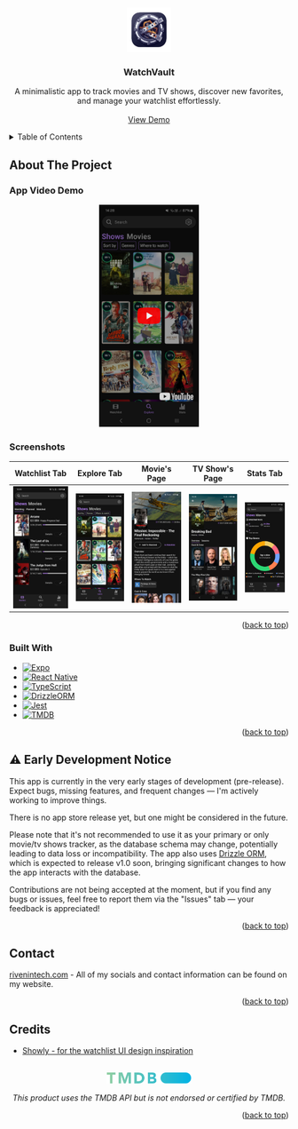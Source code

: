 <a id="readme-top"></a>

<!-- PROJECT LOGO -->
<br />
<div align="center">
  <a href="https://github.com/rivenintech/WatchVault">
    <img src="./src/assets/images/icon.png" alt="Logo" width="80" height="80">
  </a>

<h3 align="center">WatchVault</h3>

  <p align="center">
    A minimalistic app to track movies and TV shows, discover new favorites, and manage your watchlist effortlessly.
    <br />
    <br />
    <a href="#app-video-demo">View Demo</a>
    <!-- &middot;
    <a href="https://github.com/rivenintech/WatchVault/issues/new?labels=bug&template=bug-report---.md">Report Bug</a>
    &middot;
    <a href="https://github.com/rivenintech/WatchVault/issues/new?labels=enhancement&template=feature-request---.md">Request Feature</a> -->
  </p>
</div>

<!-- TABLE OF CONTENTS -->
<details>
  <summary>Table of Contents</summary>
  <ol>
    <li>
      <a href="#about-the-app">About The App</a>
      <ul>
        <li><a href="#app-video-demo">App Video Demo</a></li>
        <li><a href="#screenshots">Screenshots</a></li>
        <li><a href="#built-with">Built With</a></li>
      </ul>
    </li>
    <li><a href="#️-early-development-notice">⚠️ Early Development Notice</a></li>
    <!-- <li>
      <a href="#building-from-source">Building From Source</a>
      <ul>
        <li><a href="#prerequisites">Prerequisites</a></li>
        <li><a href="#installation">Installation</a></li>
      </ul>
    </li> -->
    <li><a href="#contact">Contact</a></li>
    <li><a href="#credits">Credits</a></li>
  </ol>
</details>

<!-- ABOUT THE PROJECT -->
## About The Project

### App Video Demo

<div align="center">
    <a href="https://youtube.com/shorts/EUhSE3lzuA8" target="_blank">
        <img src="./assets/yt-thumbnail.png" alt="YouTube Thumbnail" height="400">
    </a>
</div>

### Screenshots

|      Watchlist Tab      |     Explore Tab     |         Movie's Page          |        TV Show's Page       |    Stats Tab    |
|-------------------------|---------------------|-------------------------------|-----------------------------|-----------------|
| ![Watchlist][Watchlist] | ![Explore][Explore] | ![MovieDetails][MovieDetails] | ![ShowDetails][ShowDetails] | ![Stats][Stats] |

<p align="right">(<a href="#readme-top">back to top</a>)</p>

### Built With

* [![Expo][Expo]][Expo-url]
* [![React Native][ReactNative]][ReactNative-url]
* [![TypeScript][TypeScript]][TypeScript-url]
* [![DrizzleORM][DrizzleORM]][DrizzleORM-url]
* [![Jest][Jest]][Jest-url]
* [![TMDB][TMDB]][TMDB-url]

<p align="right">(<a href="#readme-top">back to top</a>)</p>

## ⚠️ Early Development Notice

This app is currently in the very early stages of development (pre-release). Expect bugs, missing features, and frequent changes — I'm actively working to improve things.

There is no app store release yet, but one might be considered in the future.

Please note that it's not recommended to use it as your primary or only movie/tv shows tracker, as the database schema may change, potentially leading to data loss or incompatibility. The app also uses [Drizzle ORM][DrizzleRoadmap-url], which is expected to release v1.0 soon, bringing significant changes to how the app interacts with the database.

Contributions are not being accepted at the moment, but if you find any bugs or issues, feel free to report them via the "Issues" tab — your feedback is appreciated!

<p align="right">(<a href="#readme-top">back to top</a>)</p>

<!-- BUILDING FROM SOURCE -->
<!-- ## Building From Source

This is an example of how you may give instructions on setting up your project locally.
To get a local copy up and running follow these simple example steps.

### Prerequisites

This is an example of how to list things you need to use the software and how to install them.

* npm

  ```sh
  npm install npm@latest -g
  ```

### Installation

1. Get a free API Key at [https://example.com](https://example.com)
2. Clone the repo

   ```sh
   git clone https://github.com/rivenintech/WatchVault.git
   ```

3. Install NPM packages

   ```sh
   npm install
   ```

4. Enter your API in `config.js`

   ```js
   const API_KEY = 'ENTER YOUR API';
   ```

5. Change git remote url to avoid accidental pushes to base project

   ```sh
   git remote set-url origin rivenintech/WatchVault
   git remote -v # confirm the changes
   ```

<p align="right">(<a href="#readme-top">back to top</a>)</p> -->

<!-- USAGE EXAMPLES -->
<!-- ## Usage

Use this space to show useful examples of how a project can be used. Additional screenshots, code examples and demos work well in this space. You may also link to more resources.

_For more examples, please refer to the [Documentation](https://example.com)_

<p align="right">(<a href="#readme-top">back to top</a>)</p> -->

<!-- CONTACT -->
## Contact

[rivenintech.com](https://rivenintech.com) - All of my socials and contact information can be found on my website.

<p align="right">(<a href="#readme-top">back to top</a>)</p>

<!-- CREDITS -->
## Credits

* [Showly - for the watchlist UI design inspiration](https://github.com/michaldrabik/showly)

<br>

<div align="center">
<img src="./assets/tmdb-logo.svg" alt="TMDB Logo" height="20">

_This product uses the TMDB API but is not endorsed or certified by TMDB._
</div>

<p align="right">(<a href="#readme-top">back to top</a>)</p>

<!-- MARKDOWN LINKS & IMAGES -->
<!-- https://www.markdownguide.org/basic-syntax/#reference-style-links -->
[DrizzleRoadmap-url]: https://orm.drizzle.team/roadmap
<!-- Screenshots -->
[Watchlist]: ./assets/screenshots/watchlist.jpg
[Explore]: ./assets/screenshots/explore.jpg
[MovieDetails]: ./assets/screenshots/movie-details.jpg
[ShowDetails]: ./assets/screenshots/show-details.jpg
[Stats]: ./assets/screenshots/stats.jpg
<!-- Built with -->
[Expo]: https://img.shields.io/badge/expo-1C1E24?style=for-the-badge&logo=expo&logoColor=#D04A37
[Expo-url]: https://expo.dev/
[ReactNative]: https://img.shields.io/badge/react_native-%2320232a.svg?style=for-the-badge&logo=react&logoColor=%2361DAFB
[ReactNative-url]: https://reactnative.dev/
[TypeScript]: https://img.shields.io/badge/typescript-%23007ACC.svg?style=for-the-badge&logo=typescript&logoColor=white
[TypeScript-url]: https://www.typescriptlang.org/
[DrizzleORM]: https://img.shields.io/badge/Drizzle_ORM-000000?style=for-the-badge&logo=drizzle&logoColor=C5F74F
[DrizzleORM-url]: https://orm.drizzle.team/
[Jest]: https://img.shields.io/badge/-jest-%23C21325?style=for-the-badge&logo=jest&logoColor=white
[Jest-url]: https://jestjs.io/
[TMDB]: https://img.shields.io/badge/TMDB_API-01B4E4?style=for-the-badge&logo=themoviedatabase&logoColor=white
[TMDB-url]: https://www.themoviedb.org/
